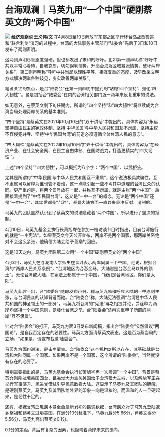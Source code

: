 # 台海观澜｜马英九用“一个中国”硬刚蔡英文的“两个中国”

![](https://inews.gtimg.com/om_bt/OyYkox9kc_9paPcCfQcr-sdiQelkQtlvWRZiyrgHkKxIgAA/1000)
**经济观察网 王义伟/文**
在4月8日至10日解放军东部战区举行环台岛战备警巡和“联合利剑”演习的过程中，台湾的大陆事务主管部门“陆委会”先后于8日和10日发布了两则声明。

这两则声明尽管态度强硬，但也都发出了求和的呼吁。比如第一则声明称“呼吁中共以平常心看待，自我克制，切勿误判情势，升高台海及区域紧张情势，破坏两岸关系”，第二则声明称“呼吁中共当局以理性平等、相互尊重的态度，及早改采文明方式解决两岸各种歧见，务实改善两岸关系”。

笔者关注的焦点，是台“陆委会”在第一则声明中提到的“站稳‘四个坚持’、强化‘四大韧性’”。这是包括台“陆委会”在内的台湾相关部门近一两年来反复重申的说法。

如无意外，在蔡英文剩下的任期内，所谓的“四个坚持”和“四大韧性”将继续成为台湾当局处理两岸关系的基本准则。

“四个坚持”是蔡英文在2021年10月10日的“双十讲话”中提出的。具体内容为“永远坚持自由民主的宪政体制、坚持‘中华民国’与中华人民共和国互不隶属、坚持主权不容侵犯并吞、坚持‘中华民国台湾’的前途必须遵循全体台湾人民的意志”。

“四大韧性”是蔡英文在2022年10月10日的“双十讲话”中提出的。具体内容为“在经济产业、在社会安全网、在民主自由体制、在国防战力，打造更精实的‘四大韧性’”。

上述“四个坚持”“四大韧性”，可以概括为八个字：“两个中国”、以武拒统。

尤其是所谓的“‘中华民国’与中华人民共和国互不隶属”，这个说法极具欺骗性。互不隶属可以解释为谁也管不着谁，这一点能引起一些不明其中道理的台湾民众的认同。更严重的是，将两个国号放在一起，并称互不隶属，就是主张“两个中国”。后面接着提到了“中华民国台湾”，这又是“一中一台”的概念。无论是“两个中国”还是“一中一台”，其实质都是“台独”，都是大陆方面一直以来坚决反对、遏制的。

马英九的团队显然认识到了蔡英文的说法隐藏着“两个中国”，所以进行了坚决的抵制。

4月10日，马英九基金会执行长萧旭岑在参加一档访谈节目时指出，目前台湾施行的就是“一中宪法”。如果蔡英文今天公开宣布，两岸不是两个国家，那两岸关系绝对不会这么紧张，他确信大陆会给予善意的回应。

这是10天之内，马英九团队第二次用“一个中国”硬刚蔡英文的“两个中国”。

4月2日，马英九在与湖南大学师生座谈时表示两岸同属一个中国。他说，根据台湾的“两岸人民关系条例”，“台湾地区为台澎金马，大陆则是台澎金马以外的领土”。无论台湾或大陆，在宪法上都属于一个中国，“我们是台湾地区，你们是大陆”。

马英九此言一出，台“陆委会”随即发布声明，称马英九唱和呼应大陆的一中原则主张，与台湾民众的认知背道而驰。台“陆委会”称，大陆宪法强调“台湾是中华人民共和国的神圣领土的一部分”，马英九将台湾的“宪法”与之相提并论，并诠释为两岸均坚持一个中国原则，是矮化台湾之举。台“陆委会”还再次重申了所谓的两岸“互不隶属”。

针对台“陆委会”的打压，马英九方面3日发布新闻稿，指出台“陆委会”公然倡议“两国论”，是自我否定存在的必要性。马英九方面请蔡英文表态，这是否为蔡当局的立场，“如果是，请宣布裁撤‘陆委会’”。

马英九方面的说法，是击中要害。台“陆委会”这个机构之所以存在，其基础就是台湾和大陆同属一个国家。如果两岸不是一个国家，这个所谓的“陆委会”，当然就没有存在的必要了。

特别需要指出的是，马英九基金会执行长萧旭岑再一次强调“一个中国”，背景是蔡英文刚刚过境美国回台、民进党大力宣传美国给予台湾强大支持，以及解放军正在举行军事演习、民进党借机引导民意敌视大陆。这显示了马英九及其团队的胆魄，是硬刚蔡英文。马英九及其团队给外界的印象一向是温和的，而温和的人一旦硬起来，是韧性十足的。

还有，根据台湾启思民本基金会最新发布的民调数据，台湾民众对于马英九登陆返乡祭祖和蔡英文过境美国，在满分10分标准下，马英九得分5.66分，蔡英文得分5.56分，马英九高出蔡英文0.1分。

0.1分的差距，背后有复杂的因素，也隐喻着两岸未来的走向。

